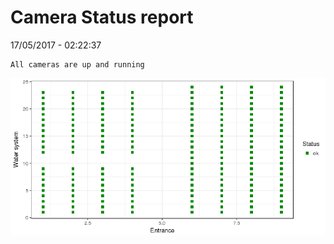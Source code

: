 Camera Status report
================
17/05/2017 - 02:22:37

    All cameras are up and running

![](camreport_files/figure-markdown_github/unnamed-chunk-2-1.png)
